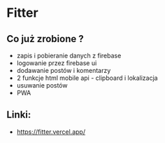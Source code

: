 # Fitter

## Co już zrobione ?

- zapis i pobieranie danych z firebase
- logowanie przez firebase ui
- dodawanie postów i komentarzy
- 2 funkcje html mobile api - clipboard i lokalizacja
- usuwanie postów
- PWA

## Linki:

- https://fitter.vercel.app/
